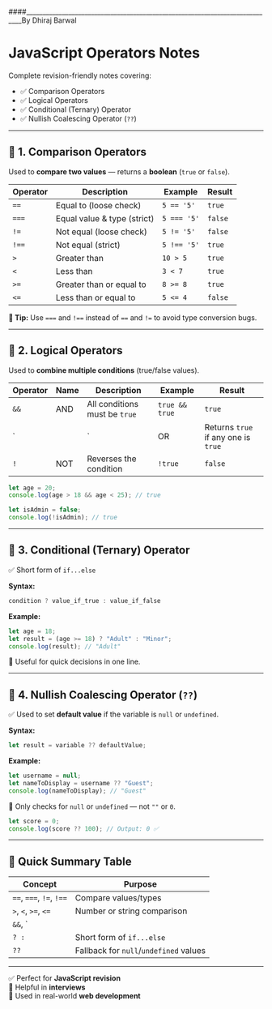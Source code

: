 ####_____________________________________________________________________________By Dhiraj Barwal

# JavaScript Operators Notes

Complete revision-friendly notes covering:

- ✅ Comparison Operators  
- ✅ Logical Operators  
- ✅ Conditional (Ternary) Operator  
- ✅ Nullish Coalescing Operator (`??`)  

---

## 🔸 1. Comparison Operators

Used to **compare two values** — returns a **boolean** (`true` or `false`).

| Operator | Description                    | Example                   | Result     |
|----------|--------------------------------|---------------------------|------------|
| `==`     | Equal to (loose check)         | `5 == '5'`                | `true`     |
| `===`    | Equal value & type (strict)    | `5 === '5'`               | `false`    |
| `!=`     | Not equal (loose check)        | `5 != '5'`                | `false`    |
| `!==`    | Not equal (strict)             | `5 !== '5'`               | `true`     |
| `>`      | Greater than                   | `10 > 5`                  | `true`     |
| `<`      | Less than                      | `3 < 7`                   | `true`     |
| `>=`     | Greater than or equal to       | `8 >= 8`                  | `true`     |
| `<=`     | Less than or equal to          | `5 <= 4`                  | `false`    |

**🧠 Tip:** Use `===` and `!==` instead of `==` and `!=` to avoid type conversion bugs.

---

## 🔸 2. Logical Operators

Used to **combine multiple conditions** (true/false values).

| Operator | Name   | Description                                  | Example            | Result     |
|----------|--------|----------------------------------------------|--------------------|------------|
| `&&`     | AND    | All conditions must be `true`                | `true && true`     | `true`     |
| `||`     | OR     | Returns `true` if any one is `true`          | `false || true`    | `true`     |
| `!`      | NOT    | Reverses the condition                       | `!true`            | `false`    |

```js
let age = 20;
console.log(age > 18 && age < 25); // true

let isAdmin = false;
console.log(!isAdmin); // true
```

---

## 🔸 3. Conditional (Ternary) Operator

✅ Short form of `if...else`

**Syntax:**
```js
condition ? value_if_true : value_if_false
```

**Example:**
```js
let age = 18;
let result = (age >= 18) ? "Adult" : "Minor";
console.log(result); // "Adult"
```

📌 Useful for quick decisions in one line.

---

## 🔸 4. Nullish Coalescing Operator (`??`)

✅ Used to set **default value** if the variable is `null` or `undefined`.

**Syntax:**
```js
let result = variable ?? defaultValue;
```

**Example:**
```js
let username = null;
let nameToDisplay = username ?? "Guest";
console.log(nameToDisplay); // "Guest"
```

🧠 Only checks for `null` or `undefined` — not `""` or `0`.

```js
let score = 0;
console.log(score ?? 100); // Output: 0 ✅
```

---

## 🔁 Quick Summary Table

| Concept                     | Purpose                                 |
|----------------------------|------------------------------------------|
| `==`, `===`, `!=`, `!==`   | Compare values/types                    |
| `>`, `<`, `>=`, `<=`       | Number or string comparison             |
| `&&`, `||`, `!`            | Combine or invert logic                 |
| `? :`                      | Short form of `if...else`               |
| `??`                       | Fallback for `null`/`undefined` values  |

---

✅ Perfect for **JavaScript revision**  
💼 Helpful in **interviews**  
🚀 Used in real-world **web development**
